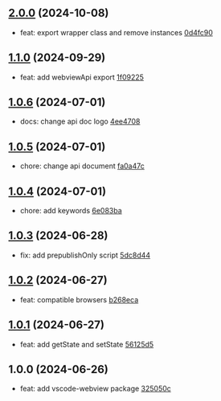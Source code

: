 ## [2.0.0](https://github.com/tomjs/vscode/compare/vscode-webview%401.1.0...vscode-webview%402.0.0) (2024-10-08)

- feat: export wrapper class and remove instances [0d4fc90](https://github.com/tomjs/vscode/commit/0d4fc90)

## [1.1.0](https://github.com/tomjs/vscode/compare/vscode-webview%401.0.6...vscode-webview%401.1.0) (2024-09-29)

- feat: add webviewApi export [1f09225](https://github.com/tomjs/vscode/commit/1f09225)

## [1.0.6](https://github.com/tomjs/vscode/compare/vscode-webview%401.0.5...vscode-webview%401.0.6) (2024-07-01)

- docs: change api doc logo [4ee4708](https://github.com/tomjs/vscode/commit/4ee4708)

## [1.0.5](https://github.com/tomjs/vscode/compare/vscode-webview%401.0.4...vscode-webview%401.0.5) (2024-07-01)

- chore: change api document [fa0a47c](https://github.com/tomjs/vscode/commit/fa0a47c)

## [1.0.4](https://github.com/tomjs/vscode/compare/vscode-webview%401.0.3...vscode-webview%401.0.4) (2024-07-01)

- chore: add keywords [6e083ba](https://github.com/tomjs/vscode/commit/6e083ba)

## [1.0.3](https://github.com/tomjs/vscode/compare/vscode-webview%401.0.2...vscode-webview%401.0.3) (2024-06-28)

- fix: add prepublishOnly script [5dc8d44](https://github.com/tomjs/vscode/commit/5dc8d44)

## [1.0.2](https://github.com/tomjs/vscode/compare/vscode-webview%401.0.1...vscode-webview%401.0.2) (2024-06-27)

- feat: compatible browsers [b268eca](https://github.com/tomjs/vscode/commit/b268eca)

## [1.0.1](https://github.com/tomjs/vscode/compare/vscode-webview%401.0.0...vscode-webview%401.0.1) (2024-06-27)

- feat: add getState and setState [56125d5](https://github.com/tomjs/vscode/commit/56125d5)

## 1.0.0 (2024-06-26)

- feat: add vscode-webview package [325050c](https://github.com/tomjs/vscode/commit/325050c)

